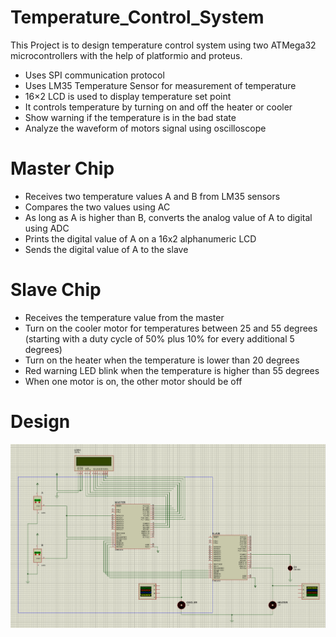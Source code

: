 # Temperature_Control_System
This Project is to design temperature control system using two ATMega32 microcontrollers with the help of platformio and proteus.

- Uses SPI communication protocol
- Uses LM35 Temperature Sensor for measurement of temperature
- 16×2 LCD is used to display temperature set point
- It controls temperature by turning on and off the heater or cooler
- Show warning if the temperature is in the bad state
- Analyze the waveform of motors signal using oscilloscope

# Master Chip
- Receives two temperature values A and B from LM35 sensors
- Compares the two values using AC
- As long as A is higher than B, converts the analog value of A to digital using ADC
- Prints the digital value of A on a 16x2 alphanumeric LCD
- Sends the digital value of A to the slave

# Slave Chip
- Receives the temperature value from the master
- Turn on the cooler motor for temperatures between 25 and 55 degrees (starting with a
duty cycle of 50% plus 10% for every additional 5 degrees)
- Turn on the heater when the temperature is lower than 20 degrees
- Red warning LED blink when the temperature is higher than 55 degrees
- When one motor is on, the other motor should be off

# Design
![DesignImage](https://github.com/Rez79Kh/Temperature-Control-System/blob/main/Design/DesignImage.png?raw=true)
